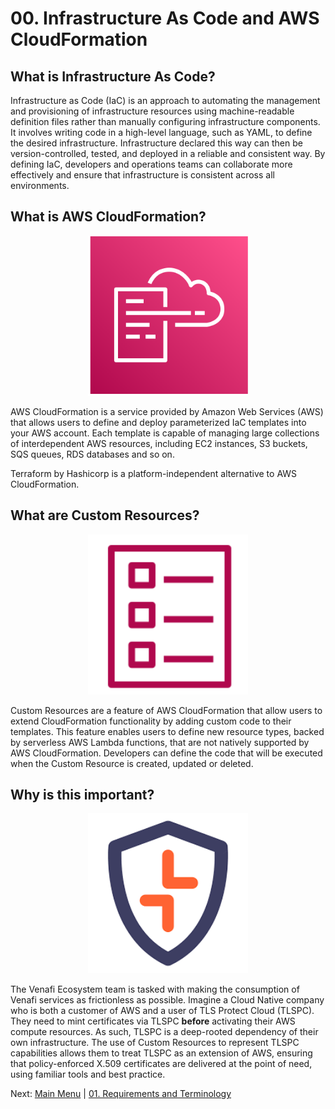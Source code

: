 # 00. Infrastructure As Code and AWS CloudFormation

## What is Infrastructure As Code?

Infrastructure as Code (IaC) is an approach to automating the management and provisioning of infrastructure resources using machine-readable definition files rather than manually configuring infrastructure components.
It involves writing code in a high-level language, such as YAML, to define the desired infrastructure.
Infrastructure declared this way can then be version-controlled, tested, and deployed in a reliable and consistent way.
By defining IaC, developers and operations teams can collaborate more effectively and ensure that infrastructure is consistent across all environments.

## What is AWS CloudFormation?

<p align="center">
  <img src="../images/cfn.png" height="256" width="256" />
</p>

AWS CloudFormation is a service provided by Amazon Web Services (AWS) that allows users to define and deploy parameterized IaC templates into your AWS account.
Each template is capable of managing large collections of interdependent AWS resources, including EC2 instances, S3 buckets, SQS queues, RDS databases and so on.

Terraform by Hashicorp is a platform-independent alternative to AWS CloudFormation.

## What are Custom Resources?

<p align="center">
  <img src="../images/iac.png" height="256" width="256" />
</p>

Custom Resources are a feature of AWS CloudFormation that allow users to extend CloudFormation functionality by adding custom code to their templates.
This feature enables users to define new resource types, backed by serverless AWS Lambda functions, that are not natively supported by AWS CloudFormation.
Developers can define the code that will be executed when the Custom Resource is created, updated or deleted.

## Why is this important?

<p align="center">
  <img src="../images/tlspc.png" height="256" width="256" />
</p>

The Venafi Ecosystem team is tasked with making the consumption of Venafi services as frictionless as possible.
Imagine a Cloud Native company who is both a customer of AWS and a user of TLS Protect Cloud (TLSPC).
They need to mint certificates via TLSPC **before** activating their AWS compute resources.
As such, TLSPC is a deep-rooted dependency of their own infrastructure.
The use of Custom Resources to represent TLSPC capabilities allows them to treat TLSPC as an extension of AWS, ensuring that policy-enforced X.509 certificates are delivered at the point of need, using familiar tools and best practice.

Next: [Main Menu](../README.md) | [01. Requirements and Terminology](../01-requirements-and-terminology/README.md)
